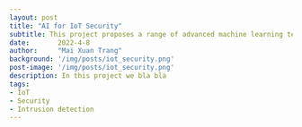 ```yaml
---
layout: post
title: "AI for IoT Security"
subtitle: This project proposes a range of advanced machine learning techniques for intrusion detection in IoT networks.
date:       2022-4-8
author:     "Mai Xuan Trang"
background: '/img/posts/iot_security.png'
post-image: '/img/posts/iot_security.png'
description: In this project we bla bla
tags:
- IoT
- Security
- Intrusion detection
---
```


[//]: # (Các công ty trên toàn thế giới đang sử dụng trí tuệ nhân tạo &#40;AI&#41; để giải quyết nhiều các vấn đề lớn trong xã hội. Các chuyên gia sức khoẻ sử dụng AI để có thể dự đoán bệnh cho bệnh nhân chính xác và nhanh chóng hơn. Các công ty bán lẻ sử dụng AI để mang đến trải nghiệm mua hàng cá nhân hoá cho khách hàng. Các nhà sản xuất ô tô sử dụng AI để sản xuất ra những chiếc xe tiện ích và an toàn hơn. Học sâu &#40;Deep Learning&#41; là một công cụ AI mạnh mẻ sử dụng nhiều lớp mạng Nơ-ron nhân tạo để mang lại kết quả tốt nhất trong các tác vụ như nhận diện vật thể &#40;Object detection&#41;, nhận diện dọng nói &#40;Speech recognition&#41;, và dịch &#40;translation&#41;. Sử dụng học sâu, máy tính có thể học và nhận diện ra các mẫu &#40;patterns&#41; từ dữ liệu mà quá phức tạp để các hệ thống phần mềm chuyên gia có thể làm được)

[//]: # ()
[//]: # (Trong khoá học này, bạn sẽ được học về cách hoạt động của học sâu thông qua các bài thực hành trong lĩnh vực thị giác máy tính &#40;computer vision&#41; và xử lý ngôn ngữ tự nhiên &#40;natural language processing&#41;. Bạn sẽ học cách huấn luyện một mô hình học sâu từ đầu, và học các kỹ thuật để thu được mô hình có độ chính xác cao.)

[//]: # ()
[//]: # (## Mục tiêu học tập &#40;Learning Objectives&#41;:)

[//]: # ()
[//]: # (Tham dự khoá học này, bạn sẽ:)

[//]: # (- Học các kỹ thuật cơ bản và các công cụ để huấn luyện mô hình học sâu)

[//]: # (- Có được kinh nghiệm với các loại dữ liệu cơ bản và các kiến trúc mô hình học sâu phổ biến)

[//]: # (- Cải thiện tập dữ liệu thông qua các kỹ thuật làm giàu dữ liệu nhằm nâng cao độ chính xác của mô hình)

[//]: # (- Sử dụng phương pháp "transfer learning" để thu để kết quả tốt với lượng dữ liệu nhỏ)

[//]: # (- Xây dựng sự tự tin để bạn có thể triển khai các dự án của riêng mình sử dụng các framework học sâu hiện đại)

[//]: # ()
[//]: # ()
[//]: # (## Nội dung khoá học &#40;Workshop Outline&#41;:)

[//]: # ()
[//]: # (<table border="2" cellspacing="0" cellpadding="5"> )

[//]: # (    <tbody> )

[//]: # (     <tr> )

[//]: # (      <td><strong>Introduction - <br>Giới thiệu</strong><br> &#40;15 mins&#41;</td> )

[//]: # (      <td>)

[//]: # (       <ul> )

[//]: # (        <li>Gặp gỡ & giới thiệu giảng viên</li> )

[//]: # (        <li>Tạo tài khoản trên )

[//]: # (            <a href="https://courses.nvidia.com/join">courses.nvidia.com/join</a>)

[//]: # (        </li>)

[//]: # (       </ul></td> )

[//]: # (     </tr> )

[//]: # (     <tr> )

[//]: # (      <td><strong>The Mechanics of Deep Learning</strong><br> &#40;240 mins&#41;</td> )

[//]: # (      <td>)

[//]: # (        Explore the fundamental mechanics and tools involved in successfully training deep neural networks:)

[//]: # (        <ul> )

[//]: # (        <li>Train your first computer vision model to learn the process of training.</li> )

[//]: # (        <li>Introduce convolutional neural networks to improve accuracy of predictions in vision applications.</li> )

[//]: # (        <li>Apply data augmentation to enhance a dataset and improve model generalization.</li> )

[//]: # (       </ul></td> )

[//]: # (     </tr> )

[//]: # (     <tr> )

[//]: # (      <td ><strong>Pre-trained Models and Recurrent Networks </strong><br> &#40;240 mins&#41;</td> )

[//]: # (      <td>)

[//]: # (        Leverage pre-trained models to solve deep learning challenges quickly. Train recurrent neural networks on sequential data:)

[//]: # (        <ul> )

[//]: # (        <li>Integrate a pre-trained image classification model to create an automatic doggy door.</li> )

[//]: # (        <li>Leverage transfer learning to create a personalized doggy door that only lets in your dog.</li> )

[//]: # (        <li>Train a model to autocomplete text based on New York Times headlines.</li> )

[//]: # (       </ul></td> )

[//]: # (     </tr> )

[//]: # (     <tr> )

[//]: # (      <td><strong>Final Project: Object Classification </strong><br> &#40;240 mins&#41;</td> )

[//]: # (      <td>)

[//]: # (        Apply computer vision to create a model that distinguishes between fresh and rotten fruit:)

[//]: # (        <ul> )

[//]: # (        <li>Create and train a model that interprets color images.</li> )

[//]: # (        <li>Build a data generator to make the most out of small datasets.</li> )

[//]: # (        <li>Improve training speed by combining transfer learning and feature extraction.</li> )

[//]: # (        <li>Discuss advanced neural network architectures and recent areas of research where students can further improve their skills.</li> )

[//]: # (       </ul></td> )

[//]: # (     </tr> )

[//]: # (     <tr>)

[//]: # (      <td><strong>Final Review</strong><br> &#40;15 mins&#41;</td> )

[//]: # (      <td>)

[//]: # (       <ul> )

[//]: # (        <li>Review key learnings and answer questions.</li> )

[//]: # (        <li>Complete the assessment and earn a certificate.</li> )

[//]: # (        <li>Complete the workshop survey.</li> )

[//]: # (        <li>Learn how to set up your own AI application development environment.</li> )

[//]: # (       </ul></td> )

[//]: # (     </tr> )

[//]: # (    </tbody> )

[//]: # (   </table>)

[//]: # ()
[//]: # ()
[//]: # (Nội dung trên đã được điều chỉnh một chút về thời gian từ nội dung của [NVIDIA DLI Outline]&#40;https://pail.phenikaa-uni.edu.vn/downloads/dli-fundamentals-of-deep-learning.pdf&#41; để phù hợp hơn với sinh viên.)

[//]: # ()
